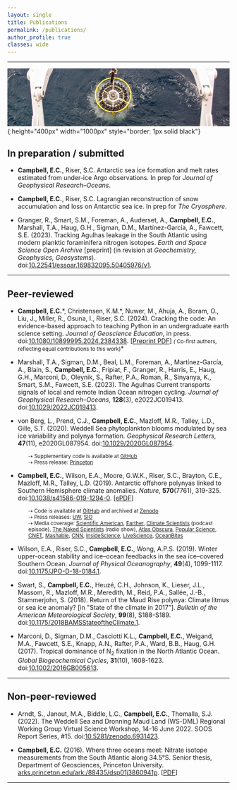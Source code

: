 ```yaml
---
layout: single
title: Publications
permalink: /publications/
author_profile: true
classes: wide
---
```


---

![Deploying a CTD](/assets/images/CTD.jpg){:height="400px" width="1000px" style="border: 1px solid black"}

<!---
## In progress

* ...

---
--->

## In preparation / submitted

* **Campbell, E.C.**, Riser, S.C. Antarctic sea ice formation and melt rates estimated from under-ice Argo observations. In prep for *Journal of Geophysical Research&ndash;Oceans*.

* **Campbell, E.C.**, Riser, S.C. Lagrangian reconstruction of snow accumulation and loss on Antarctic sea ice. In prep for *The Cryosphere*.

* Granger, R., Smart, S.M., Foreman, A., Auderset, A., **Campbell, E.C.**, Marshall, T.A., Haug, G.H., Sigman, D.M., Mart&iacute;nez-Garc&iacute;a, A., Fawcett, S.E. (2023). Tracking Agulhas leakage in the South Atlantic using modern planktic foraminifera nitrogen isotopes. *Earth and Space Science Open Archive* [preprint] (in revision at *Geochemistry, Geophysics, Geosystems*). doi:[10.22541/essoar.169832095.50405976/v1](https://doi.org/10.22541/essoar.169832095.50405976/v1).

---

## Peer-reviewed

* **Campbell, E.C.**\*, Christensen, K.M.\*, Nuwer, M., Ahuja, A., Boram, O., Liu, J., Miller, R., Osuna, I., Riser, S.C. (2024). Cracking the code: An evidence-based approach to teaching Python in an undergraduate earth science setting. *Journal of Geoscience Education*, in press. doi:[10.1080/10899995.2024.2384338](https://doi.org/10.1080/10899995.2024.2384338). [[Preprint PDF](https://essopenarchive.org/doi/full/10.22541/essoar.168839439.99576639/v3)] *<small>(* Co-first authors, reflecting equal contributions to this work)</small>*

* Marshall, T.A., Sigman, D.M., Beal, L.M., Foreman, A., Mart&iacute;nez-Garc&iacute;a, A., Blain, S., **Campbell, E.C.**, Fripiat, F., Granger, R., Harris, E., Haug, G.H., Marconi, D., Oleynik, S., Rafter, P.A., Roman, R., Sinyanya, K., Smart, S.M., Fawcett, S.E. (2023). The Agulhas Current transports signals of local and remote Indian Ocean nitrogen cycling. *Journal of Geophysical Research&ndash;Oceans*, **128**(3), e2022JC019413. doi:[10.1029/2022JC019413](https://agupubs.onlinelibrary.wiley.com/doi/10.1029/2022JC019413).

<ul>
<li style="margin-bottom: 3px;">von Berg, L., Prend, C.J., <b>Campbell, E.C.</b>, Mazloff, M.R., Talley, L.D., Gille, S.T. (2020). Weddell Sea phytoplankton blooms modulated by sea ice variability and polynya formation. <i>Geophysical Research Letters</i>, <b>47</b>(11), e2020GL087954. doi:<a href="https://onlinelibrary.wiley.com/doi/abs/10.1029/2020GL087954">10.1029/2020GL087954</a>.</li>
<ul style="list-style: none; margin-left:0px;">
<small>
<li style="margin-bottom: 0px;">&#8674; Supplementary code is available at <a href="https://github.com/ethan-campbell/Weddell_phyto_paper">GitHub</a></li>
<li style="margin-bottom: 0px;">&#8674; Press release: <a href="https://www.princeton.edu/news/2020/06/22/lauren-von-berg-class-2020-publishes-research-internship-studying-antarctic-sea-ice">Princeton</a></li>
</small>
</ul>
</ul>

<ul>
<li style="margin-bottom: 3px;"><b>Campbell, E.C.</b>, Wilson, E.A., Moore, G.W.K., Riser, S.C., Brayton, C.E., Mazloff, M.R., Talley, L.D. (2019). Antarctic offshore polynyas linked to Southern Hemisphere climate anomalies. <i>Nature</i>, <b>570</b>(7761), 319-325. doi:<a href="https://www.nature.com/articles/s41586-019-1294-0">10.1038/s41586-019-1294-0</a>. [<a href="https://rdcu.be/bGeh4">ePDF</a>]</li>
<ul style="list-style: none; margin-left:0px;">
<small>
<li style="margin-bottom: 0px;">&#8674; Code is available at <a href="https://github.com/ethan-campbell/Weddell_polynya_paper">GitHub</a> and archived at <a href="https://doi.org/10.5281/zenodo.3259013">Zenodo</a></li>
<li style="margin-bottom: 0px;">&#8674; Press releases: <a href="http://www.washington.edu/news/2019/06/10/mysterious-holes-in-antarctic-sea-ice-explained-by-years-of-robotic-data/">UW</a>, <a href="https://scripps.ucsd.edu/news/mysterious-holes-antarctic-sea-ice-explained-years-robotic-data">SIO</a></li>
<li style="margin-bottom: 0px;">&#8674; Media coverage: <a href="https://www.scientificamerican.com/article/storms-salty-water-caused-mystery-hole-in-antarctic-sea-ice/">Scientific American</a>, <a href="https://earther.gizmodo.com/seals-with-sensors-help-solve-the-mystery-of-antarctica-1835373280">Earther</a>, <a href="https://anchor.fm/climate-scientists/episodes/Ethan-Campbell-e52ogj">Climate Scientists</a> (podcast episode), <a href="https://www.thenakedscientists.com/podcasts/short/cracking-secret-antarctic-ice-holes">The Naked Scientists</a> (radio show), <a href="https://www.atlasobscura.com/articles/holes-in-antarctic-ice">Atlas Obscura</a>, <a href="https://www.popsci.com/mysterious-holes-antarctica-sea-ice-polynyas">Popular Science</a>, <a href="https://www.cnet.com/news/mystery-of-giant-antarctic-ice-holes-solved-by-robots-tricked-out-seals/">CNET</a>, <a href="https://mashable.com/article/antarctica-holes-ice-polynya-explained/">Mashable</a>, <a href="https://www.cnn.com/2019/06/11/us/elephant-seal-antarctic-ice-hole-polynya-trnd/index.html">CNN</a>, <a href="https://www.insidescience.org/news/new-study-explains-how-big-holes-form-antarctic-ice-despite-cold">InsideScience</a>, <a href="https://www.livescience.com/65693-mysterious-antarctic-ice-holes-explained.html">LiveScience</a>, <a href="https://oceanbites.org/open-ocean-polynyas-how-these-holes-in-the-ice-mysteriously-appear/">OceanBites</a></li>
</small>
</ul>
</ul>

* Wilson, E.A., Riser, S.C., **Campbell, E.C.**, Wong, A.P.S. (2019). Winter upper-ocean stability and ice&ndash;ocean feedbacks in the sea ice&ndash;covered Southern Ocean. *Journal of Physical Oceanography*, **49**(4), 1099-1117. doi:[10.1175/JPO-D-18-0184.1](https://journals.ametsoc.org/doi/full/10.1175/JPO-D-18-0184.1).

* Swart, S., **Campbell, E.C.**, Heuz&eacute;, C.H., Johnson, K., Lieser, J.L., Massom, R., Mazloff, M.R., Meredith, M., Reid, P.A., Sall&eacute;e, J.-B., Stammerjohn, S. (2018). Return of the Maud Rise polynya: Climate litmus or sea ice anomaly? [in "State of the climate in 2017"]. *Bulletin of the American Meteorological Society*, **99**(8), S188-S189. doi:[10.1175/2018BAMSStateoftheClimate.1](https://journals.ametsoc.org/doi/abs/10.1175/2018BAMSStateoftheClimate.1).

* Marconi, D., Sigman, D.M., Casciotti K.L., **Campbell, E.C.**, Weigand, M.A., Fawcett, S.E., Knapp, A.N., Rafter, P.A., Ward, B.B., Haug, G.H. (2017). Tropical dominance of N<sub>2</sub> fixation in the North Atlantic Ocean. *Global Biogeochemical Cycles*, **31**(10), 1608-1623. doi:[10.1002/2016GB005613](https://agupubs.onlinelibrary.wiley.com/doi/full/10.1002/2016GB005613).

---

## Non-peer-reviewed

* Arndt, S., Janout, M.A., Biddle, L.C., **Campbell, E.C.**, Thomalla, S.J. (2022). The Weddell Sea and Dronning Maud Land (WS-DML) Regional Working Group Virtual Science Workshop, 14-16 June 2022. SOOS Report Series, #15. doi:[10.5281/zenodo.6931423](https://doi.org/10.5281/zenodo.6931423).

* **Campbell, E.C.** (2016). Where three oceans meet: Nitrate isotope measurements from the South Atlantic along 34.5&deg;S. Senior thesis, Department of Geosciences, Princeton University. [arks.princeton.edu/ark:/88435/dsp01j3860941p](http://arks.princeton.edu/ark:/88435/dsp01j3860941p). [[PDF](https://drive.google.com/uc?export=download&id=1SA94K1rdcYMCHauXKcHoVx-IDUE_FkxI)]

---